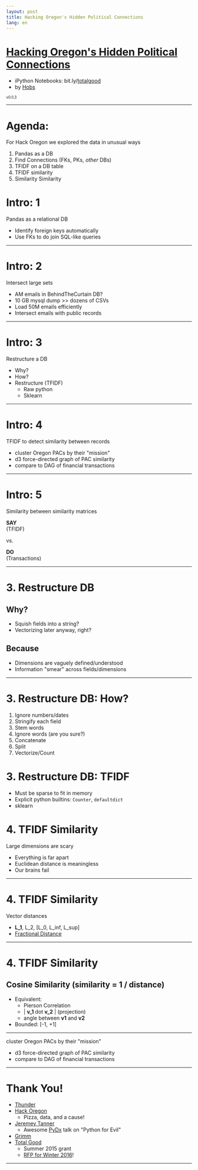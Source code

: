 ```yaml
---
layout: post
title: Hacking Oregon's Hidden Political Connections
lang: en
---
```


# [Hacking Oregon's Hidden Political Connections](http://totalgood.github.io/talks/2015-10-27-Hacking-Oregon-Hidden-Political-Connections.html)

- iPython Notebooks: bit.ly/[totalgood](https://github.com/totalgood/hackor/tree/master/data/)
- by [Hobs](mailto:hobs@totalgood.com?Subject=Hack%20Oregon)


<sub><sup>v0.0.3</sup></sub>

---

# Agenda:

For Hack Oregon we explored the data in unusual ways

1. Pandas as a DB
2. Find Connections (FKs, PKs, *other* DBs)
3. TFIDF on a DB table
4. TFIDF similarity
5. Similarity Similarity

# Intro: 1

Pandas as a relational DB

- Identify foreign keys automatically
- Use FKs to do join SQL-like queries

---

# Intro: 2

Intersect large sets

- AM emails in BehindTheCurtain DB?
- 10 GB mysql dump >> dozens of CSVs
- Load 50M emails efficiently
- Intersect emails with public records

---

# Intro: 3

Restructure a DB

- Why?
- How?
- Restructure (TFIDF)
    - Raw python
    - Sklearn

---

# Intro: 4

TFIDF to detect similarity between records

- cluster Oregon PACs by their "mission"
- d3 force-directed graph of PAC similarity
- compare to DAG of financial transactions

---

# Intro: 5

Similarity between similarity matrices

**SAY**  
(TFIDF)

vs.

**DO**  
(Transactions)

---

# 3. Restructure DB

## Why?

- Squish fields into a string?
- Vectorizing later anyway, right?

## Because

- Dimensions are vaguely defined/understood
- Information "smear" across fields/dimensions

---

# 3. Restructure DB: How?

1. Ignore numbers/dates
2. Stringify each field
3. Stem words
4. Ignore words (are you sure?)
5. Concatenate
6. Split
7. Vectorize/Count

# 3. Restructure DB: TFIDF

- Must be sparse to fit in memory
- Explicit python builtins: `Counter`, `defaultdict`
- sklearn

# 4. TFIDF Similarity

Large dimensions are scary

- Everything is far apart
- Euclidean distance is meaningless
- Our brains fail

---

# 4. TFIDF Similarity

Vector distances

- **L_1**, L_2, [L_0,  L_inf, L_sup]
- [Fractional Distance](http://citeseer.ist.psu.edu/viewdoc/download?doi=10.1.1.23.7409&rep=rep1&type=pdf)

---

# 4. TFIDF Similarity

## Cosine Similarity (similarity = 1 / distance)

- Equivalent:
    - Pierson Correlation
    - | **v_1** dot **v_2** | (projection)
    - angle between **v1** and **v2**
- Bounded: [-1, +1]

---

cluster Oregon PACs by their "mission"
- d3 force-directed graph of PAC similarity
- compare to DAG of financial transactions

---

# Thank You!

- [Thunder](mailto:melange.au.bleu@gmail.com?Subject=Hack%20Oregon)
- [Hack Oregon](http://hackoregon.org)
    - Pizza, data, and a cause!
- [Jeremey Tanner](http://jeremytanner.com/)
    - Awesome [PyDx](pydx.org) talk on "Python for Evil"
- [Grimm](mailto:allen@grimmscience.com?Subject=Hack%20Oregon)
- [Total Good](http://totalgood.com)
    - Summer 2015 grant
    - [RFP for Winter 2016](http://totalgood.com/blog/invitation-for-machine-intelligence-grant-proposals-winter-2016/)!

---

